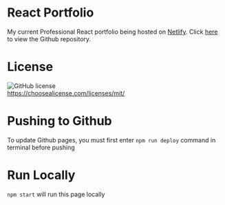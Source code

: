 # React Portfolio

My current Professional React portfolio being hosted on [Netlify](https://www.dougmcgillivray.com). Click [here](https://github.com/mcgidoug/react-portfolio-1) to view the Github repository.
<br/>

# License

![GitHub license](https://img.shields.io/github/license/Naereen/StrapDown.js.svg)
<br/>
https://choosealicense.com/licenses/mit/

# Pushing to Github

To update Github pages, you must first enter `npm run deploy` command in terminal before pushing

# Run Locally

`npm start` will run this page locally
